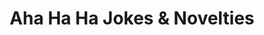 ---
title: "Aha Ha Ha Jokes & Novelties"
url: /edinburgh/aha-ha-ha-jokes-and-novelties/
shop: shop
---